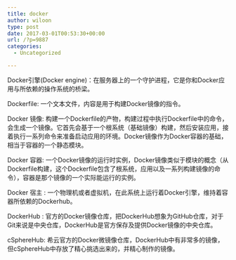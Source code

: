 ```yaml
---
title: docker
author: wiloon
type: post
date: 2017-03-01T00:53:30+00:00
url: /?p=9887
categories:
  - Uncategorized

---
```

Docker引擎(Docker engine)：在服务器上的一个守护进程，它是你和Docker应用与所依赖的操作系统的桥梁。
  
Dockerfile: 一个文本文件，内容是用于构建Docker镜像的指令。
  
Docker 镜像: 构建一个Dockerfile的产物，构建过程中执行Dockerfile中的命令，会生成一个镜像。它首先会基于一个根系统（基础镜像）构建，然后安装应用，接着执行一系列命令来准备启动应用的环境。Docker镜像作为Docker容器的基础，相当于容器的一个静态模块。
  
Docker 容器: 一个Docker镜像的运行时实例，Docker镜像类似于模块的概念（从Dockerfile构建，这个Dockerfile包含了根系统，应用以及一系列构建镜像的命令），容器是那个镜像的一个实际能运行的实例。
  
Docker 宿主 : 一个物理机或者虚拟机，在此系统上运行着Docker引擎，维持着容器所依赖的Dockerhub。
  
DockerHub : 官方的Docker镜像仓库，把DockerHub想象为GitHub仓库，对于Git来说是中央仓库，DockerHub是官方保存及提供Docker镜像的中央仓库。
  
cSphereHub: 希云官方的Docker微镜像仓库，DockerHub中有非常多的镜像，但cSphereHub中存放了精心挑选出来的，并精心制作的镜像。